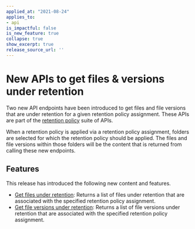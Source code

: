 ```yaml
---
applied_at: "2021-08-24"
applies_to: 
- api
is_impactful: false
is_new_feature: true
collapse: true
show_excerpt: true
release_source_url: ''
---
```


# New APIs to get files & versions under retention

Two new API endpoints have been introduced to get files and file versions that
are under retention for a given retention policy assignment. These APIs are
part of the [retention policy][retention-policies] suite of APIs.

<!-- more -->

When a retention policy is applied via a retention policy assignment, folders
are selected for which the retention policy should be applied. The files and
file versions within those folders will be the content that is returned from
calling these new endpoints.

## Features

This release has introduced the following new content and features.

* [Get files under retention][files-retention]: Returns a list of files under
 retention that are associated with the specified retention policy assignment.
* [Get file versions under retention][file-versions-retention]: Returns a list
 of file versions under retention that are associated with the specified
 retention policy assignment.

[retention-policies]: g://retention-policies
[files-retention]: e://get-retention-policy-assignments-id-files-under-retention
[file-versions-retention]: e://get-retention-policy-assignments-id-files-versions-under-retention